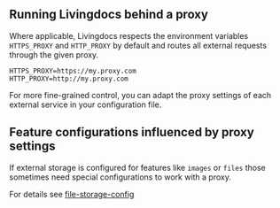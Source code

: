 ## Running Livingdocs behind a proxy

Where applicable, Livingdocs respects the environment variables `HTTPS_PROXY` and `HTTP_PROXY` by default and routes all external requests through the given proxy.

```
HTTPS_PROXY=https://my.proxy.com
HTTP_PROXY=http://my.proxy.com
```

For more fine-grained control, you can adapt the proxy settings of each external service in your configuration file.


## Feature configurations influenced by proxy settings

If external storage is configured for features like `images` or `files` those sometimes need special configurations to work with a proxy.

For details see [file-storage-config](../reference-docs/server-configuration/file-storage-config.md)
